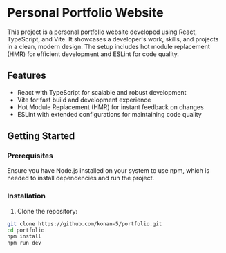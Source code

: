 # Personal Portfolio Website

This project is a personal portfolio website developed using React, TypeScript, and Vite. It showcases a developer's work, skills, and projects in a clean, modern design. The setup includes hot module replacement (HMR) for efficient development and ESLint for code quality.

## Features

- React with TypeScript for scalable and robust development
- Vite for fast build and development experience
- Hot Module Replacement (HMR) for instant feedback on changes
- ESLint with extended configurations for maintaining code quality

## Getting Started

### Prerequisites

Ensure you have Node.js installed on your system to use npm, which is needed to install dependencies and run the project.

### Installation

1. Clone the repository:

```bash
git clone https://github.com/konan-5/portfolio.git
cd portfolio
npm install
npm run dev